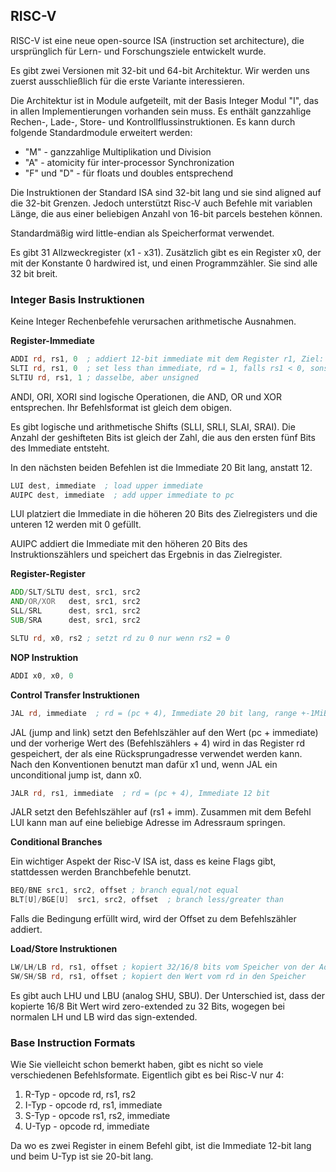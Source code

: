 ## RISC-V

RISC-V ist eine neue open-source ISA (instruction set architecture), die
ursprünglich für Lern- und Forschungsziele entwickelt wurde.

Es gibt zwei Versionen mit 32-bit und 64-bit Architektur. Wir werden uns
zuerst ausschließlich für die erste Variante interessieren.

Die Architektur ist in Module aufgeteilt, mit der Basis Integer Modul "I",
das in allen Implementierungen vorhanden sein muss. Es enthält ganzzahlige
Rechen-, Lade-, Store- und Kontrollflussinstruktionen. Es kann durch folgende
Standardmodule erweitert werden:

+ "M" - ganzzahlige Multiplikation und Division
+ "A" - atomicity für inter-processor Synchronization
+ "F" und "D" - für floats und doubles entsprechend

Die Instruktionen der Standard ISA sind 32-bit lang und sie sind aligned auf die 32-bit Grenzen. Jedoch unterstützt Risc-V auch Befehle mit variablen Länge, die aus einer beliebigen Anzahl von 16-bit parcels bestehen können.

Standardmäßig wird little-endian als Speicherformat verwendet.

Es gibt 31 Allzweckregister (x1 - x31). Zusätzlich gibt es ein Register x0, der mit der Konstante 0 hardwired ist, und einen Programmzähler. Sie sind alle 32 bit breit.

### Integer Basis Instruktionen

Keine Integer Rechenbefehle verursachen arithmetische Ausnahmen.

**Register-Immediate**

```asm
ADDI rd, rs1, 0  ; addiert 12-bit immediate mit dem Register r1, Ziel: rd
SLTI rd, rs1, 0  ; set less than immediate, rd = 1, falls rs1 < 0, sonst rd=0
SLTIU rd, rs1, 1 ; dasselbe, aber unsigned
```

ANDI, ORI, XORI sind logische Operationen, die AND, OR und XOR entsprechen. Ihr Befehlsformat ist gleich dem obigen.

Es gibt logische und arithmetische Shifts (SLLI, SRLI, SLAI, SRAI). Die Anzahl der geshifteten Bits ist gleich der Zahl, die aus den ersten fünf Bits des Immediate entsteht.

In den nächsten beiden Befehlen ist die Immediate 20 Bit lang, anstatt 12.

```asm
LUI dest, immediate  ; load upper immediate
AUIPC dest, immediate  ; add upper immediate to pc
```

LUI platziert die Immediate in die höheren 20 Bits des Zielregisters und die unteren 12 werden mit 0 gefüllt.

AUIPC addiert die Immediate mit den höheren 20 Bits des Instruktionszählers und speichert das Ergebnis in das Zielregister.

**Register-Register**

```asm
ADD/SLT/SLTU dest, src1, src2
AND/OR/XOR   dest, src1, src2
SLL/SRL      dest, src1, src2
SUB/SRA      dest, src1, src2

SLTU rd, x0, rs2 ; setzt rd zu 0 nur wenn rs2 = 0
```

**NOP Instruktion**

```asm
ADDI x0, x0, 0
```

**Control Transfer Instruktionen**

```asm
JAL rd, immediate  ; rd = (pc + 4), Immediate 20 bit lang, range +-1MiB
```

JAL (jump and link) setzt den Befehlszähler auf den Wert (pc + immediate) und der vorherige Wert des (Befehlszählers + 4) wird in das Register rd gespeichert, der als eine Rücksprungadresse verwendet werden kann. Nach den Konventionen benutzt man dafür x1 und, wenn JAL ein unconditional jump ist, dann x0.

```asm
JALR rd, rs1, immediate  ; rd = (pc + 4), Immediate 12 bit
```

JALR setzt den Befehlszähler auf (rs1 + imm). Zusammen mit dem Befehl LUI kann man auf eine beliebige Adresse im Adressraum springen.

**Conditional Branches**

Ein wichtiger Aspekt der Risc-V ISA ist, dass es keine Flags gibt, stattdessen werden Branchbefehle benutzt.

```asm
BEQ/BNE src1, src2, offset ; branch equal/not equal
BLT[U]/BGE[U]  src1, src2, offset  ; branch less/greater than
```

Falls die Bedingung erfüllt wird, wird der Offset zu dem Befehlszähler addiert.

**Load/Store Instruktionen**

```asm
LW/LH/LB rd, rs1, offset ; kopiert 32/16/8 bits vom Speicher von der Adresse (rs1+offset)
SW/SH/SB rd, rs1, offset ; kopiert den Wert vom rd in den Speicher
```

Es gibt auch LHU und LBU (analog SHU, SBU). Der Unterschied ist, dass der kopierte 16/8 Bit Wert wird zero-extended zu 32 Bits, wogegen bei normalen LH und LB wird das sign-extended.

### Base Instruction Formats

Wie Sie vielleicht schon bemerkt haben, gibt es nicht so viele verschiedenen
Befehlsformate. Eigentlich gibt es bei Risc-V nur 4:

1. R-Typ - opcode rd, rs1, rs2
2. I-Typ - opcode rd, rs1, immediate
3. S-Typ - opcode rs1, rs2, immediate
4. U-Typ - opcode rd, immediate

Da wo es zwei Register in einem Befehl gibt, ist die Immediate 12-bit lang und
beim U-Typ ist sie 20-bit lang.


